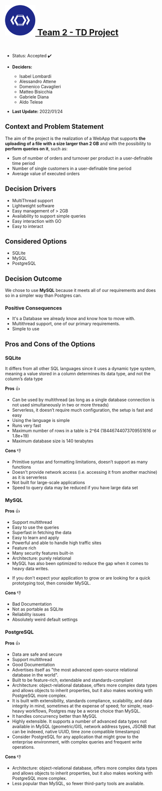 
<h1 id="logo"><a href="/"><img src="..\images\TD-logo.png" alt="TD-logo" width="100" height="100" /> Team 2 - TD Project </a></h1>

<br>

* Status: Accepted  ✔️


* **Deciders:**
  * Isabel Lombardi
  * Alessandro Attene
  * Domenico Cavaglieri
  * Matteo Bisicchia
  * Gabriele Diana
  * Aldo Telese
  

* **Last Update:** 2022/01/24


## Context and Problem Statement
The aim of the project is the realization of a WebApp that supports **the uploading of a file with a size larger than 2 GB** and 
with the possibility to **perform queries on it**, such as:
* Sum of number of orders and turnover per product in a user-definable time period
* Number of single customers in a user-definable time period
* Average value of executed orders


## Decision Drivers <!-- optional -->

* MultiThread support
* Lightweight software
* Easy management of > 2GB
* Availability to support simple queries
* Easy interaction with GO
* Easy to interact 

## Considered Options

* SQLite
* MySQL
* PostgreSQL

## Decision Outcome

We chose to use **MySQL** because it meets all of our requirements 
and does so in a simpler way than Postgres can.



### Positive Consequences <!-- optional -->

* It's a Database we already know and know how to move with.
* Multithread support, one of our primary requirements.
* Simple to use


## Pros and Cons of the Options <!-- optional -->

### SQLite

It differs from all other SQL languages since it uses a dynamic type system, meaning a value stored in a column determines its data type, and not the column’s data type

**Pros**   👍

* Can be used by multithread (as long as a single database connection is not used simultaneously in two or more threads)
* Serverless, it doesn’t require much configuration, the setup is fast and easy
* Using the language is simple
* Runs very fast
* Maximum number of rows in a table is 2^64 (18446744073709551616 or 1.8e+19)
* Maximum database size is 140 terabytes

**Cons**  👎 

* Primitive syntax and formatting limitations, doesn’t support as many functions
* Doesn't provide network access (i.e. accessing it from another machine) as it is serverless
* Not built for large-scale applications
* Speed to query data may be reduced if you have large data set

### MySQL

**Pros** 👍
* Support multithread
* Easy to use the queries
* Superfast in fetching the data
* Easy to learn and apply
* Powerful and able to handle high traffic sites
* Feature rich
* Many security features built-in
* Architecture: purely relational 
* MySQL has also been optimized to reduce the gap when it comes to heavy data writes.
- If you don't expect your application to grow or are looking for a quick prototyping tool, then consider MySQL.


**Cons** 👎
* Bad Documentation
* Not as portable as SQLite
* Reliability issues
* Absolutely weird default settings 


### PostgreSQL

**Pros** 👍
* Data are safe and secure
* Support multithread
* Good Documentation
* Advertises itself as "the most advanced open-source relational database in the world".
* Built to be feature-rich, extendable and standards-compliant
* Architecture: object-relational database, offers more complex data types and allows objects to inherit properties, but it also makes working with PostgreSQL more complex.
* It is built with extensibility, standards compliance, scalability, and data integrity in mind, sometimes at the expense of speed; for simple, read-heavy workflows, Postgres may be a worse choice than MySQL.
* It handles concurrency better than MySQL
* Highly extensible. It supports a number of advanced data types not available in MySQL (geometric/GIS, network address types, JSONB that can be indexed, native UUID, time zone compatible timestamps)
* Consider PostgreSQL for any application that might grow to the enterprise environment, with complex queries and frequent write operations.

**Cons**   👎
* Architecture: object-relational database, offers more complex data types and allows objects to inherit properties, but it also makes working with PostgreSQL more complex.
* Less popular than MySQL, so fewer third-party tools are available. 


